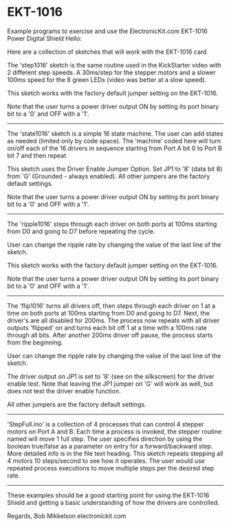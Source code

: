 # EKT-1016
Example programs to exercise and use the ElectronicKit.com EKT-1016 Power Digital Shield
Hello:

Here are a collection of sketches that will work with the EKT-1016 card

The 'step1016' sketch is the same routine used in the KickStarter video with 2 different step speeds.
A 30ms/step for the stepper motors and a slower 100ms speed for the 8 green LEDs (video was better at
a slow speed).

This sketch works with the factory default jumper setting on the EKT-1016.

Note that the user turns a power driver output ON by setting its port binary bit to a '0' and OFF with a '1'.

-------------------------

The 'state1016' sketch is a simple 16 state machine.  The user can add states as needed (limited only by code
space). The 'machine' coded here will turn on/off each of the 16 drivers in sequence starting from Port A bit 0 
to Port B bit 7 and then repeat.

This sketch uses the Driver Enable Jumper Option.  Set JP1 to '8' (data bit 8) from 'G' (Grounded - always enabled).
All other jumpers are the factory default settings.

Note that the user turns a power driver output ON by setting its port binary bit to a '0' and OFF with a '1'.

-------------------------

The 'ripple1016' steps through each driver on both ports at 100ms starting from D0 and going to D7 before repeating the cycle.

User can change the ripple rate by changing the value of the last line of the sketch.

This sketch works with the factory default jumper setting on the EKT-1016.

Note that the user turns a power driver output ON by setting its port binary bit to a '0' and OFF with a '1'.

-------------------------

The 'flip1016' turns all drivers off, then steps through each driver on 1 at a time on both ports at 100ms starting from D0 and going to D7. Next, the driver's are all disabled for 200ms. The process now repeats with all driver outputs 'flipped' on and turns each bit off 1 at a time with a 100ms rate through all bits.  After another 200ms driver off pause, the process starts from the beginning.

User can change the ripple rate by changing the value of the last line of the sketch.

The driver output on JP1 is set to '8' (see on the silkscreen) for the 
driver enable test.  Note that leaving the JP1 jumper on 'G' will work as well, but does not test the driver enable function.

All other jumpers are the factory default settings.

-------------------------
'StepFull.ino' is a collection of 4 processes that can control 4 stepper motors on Port A and B. Each time a process is invoked, the stepper routine named will move 1 full step.  The user specifies direction by using the boolean true/false as a parameter on entry for a forward/backward step. More detailed info is in the file text heading.
This sketch repeats stepping all 4 motors 10 steps/second to see how it operates.  The user would use repeated process executions to move multiple steps per the desired step rate.

-------------------------

These examples should be a good starting point for using the EKT-1016 Shield and getting a basic understanding of how the drivers are controlled. 

Regards, Bob Mikkelson
electronickit.com
